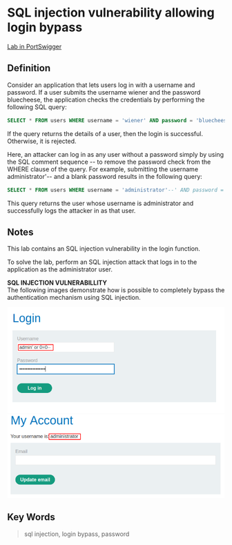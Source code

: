 # SQL injection vulnerability allowing login bypass

[Lab in PortSwigger](https://portswigger.net/web-security/sql-injection/lab-login-bypass)

## Definition
Consider an application that lets users log in with a username and password. If a user submits the username wiener and the password bluecheese, the application checks the credentials by performing the following SQL query:
```sql
SELECT * FROM users WHERE username = 'wiener' AND password = 'bluecheese'
```

If the query returns the details of a user, then the login is successful. Otherwise, it is rejected.

Here, an attacker can log in as any user without a password simply by using the SQL comment sequence -- to remove the password check from the WHERE clause of the query. For example, submitting the username administrator'-- and a blank password results in the following query:
```sql
SELECT * FROM users WHERE username = 'administrator'--' AND password = ''
```

This query returns the user whose username is administrator and successfully logs the attacker in as that user. 

## Notes
This lab contains an SQL injection vulnerability in the login function.

To solve the lab, perform an SQL injection attack that logs in to the application as the administrator user.

**SQL INJECTION VULNERABILLITY**  
The following images demonstrate how is possible to completely bypass the authentication mechanism using SQL injection.

![](image01.png)
![](image02.png)

## Key Words
> sql injection, login bypass, password